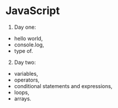 # JavaScript

1. Day one:
  - hello world,
  - console.log,
  - type of.
2. Day two:
  - variables,
  - operators, 
  - conditional statements and expressions,
  - loops,
  - arrays.
